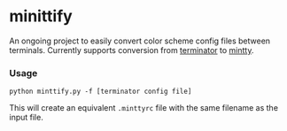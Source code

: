 # minittify

An ongoing project to easily convert color scheme config files between terminals. Currently supports conversion from [terminator](https://launchpad.net/terminator) to [mintty](https://github.com/mintty/mintty).

### Usage

`python minttify.py -f [terminator config file]`

This will create an equivalent `.minttyrc` file with the same filename as the input file.
